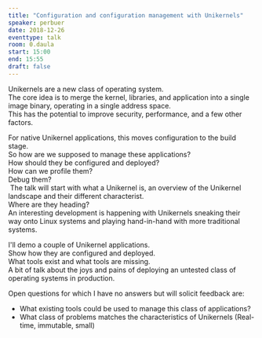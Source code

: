 ```yaml
---
title: "Configuration and configuration management with Unikernels"
speaker: perbuer
date: 2018-12-26
eventtype: talk
room: 0.daula
start: 15:00
end: 15:55
draft: false
---
```


Unikernels are a new class of operating system.  
The core idea is to merge the kernel, libraries, and application into a single image binary, operating in a single address space.  
This has the potential to improve security, performance, and a few other factors.  

For native Unikernel applications, this moves configuration to the build stage.  
So how are we supposed to manage these applications?  
How should they be configured and deployed?  
How can we profile them?  
Debug them?  
 The talk will start with what a Unikernel is, an overview of the Unikernel landscape and their different characterist.  
Where are they heading?  
An interesting development is happening with Unikernels sneaking their way onto Linux systems and playing hand-in-hand with more traditional systems.  

I'll demo a couple of Unikernel applications.  
Show how they are configured and deployed.  
What tools exist and what tools are missing.  
A bit of talk about the joys and pains of deploying an untested class of operating systems in production.  

Open questions for which I have no answers but will solicit feedback are:

- What existing tools could be used to manage this class of applications?
- What class of problems matches the characteristics of Unikernels (Real-time, immutable, small)

